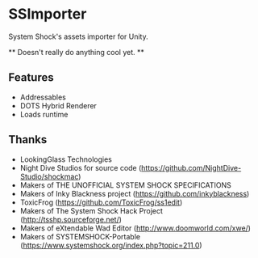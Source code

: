 # SSImporter
System Shock's assets importer for Unity.

** Doesn't really do anything cool yet. **

## Features
- Addressables
- DOTS Hybrid Renderer
- Loads runtime

## Thanks
- LookingGlass Technologies 
- Night Dive Studios for source code (https://github.com/NightDive-Studio/shockmac) 
- Makers of THE UNOFFICIAL SYSTEM SHOCK SPECIFICATIONS 
- Makers of Inky Blackness project (https://github.com/inkyblackness) 
- ToxicFrog (https://github.com/ToxicFrog/ss1edit) 
- Makers of The System Shock Hack Project (http://tsshp.sourceforge.net/) 
- Makers of eXtendable Wad Editor (http://www.doomworld.com/xwe/) 
- Makers of SYSTEMSHOCK-Portable (https://www.systemshock.org/index.php?topic=211.0) 
